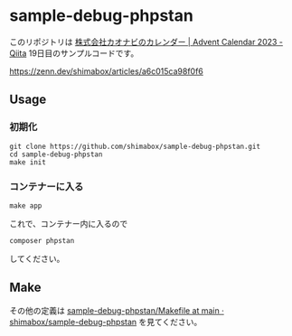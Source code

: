 # sample-debug-phpstan

このリポジトリは [株式会社カオナビのカレンダー | Advent Calendar 2023 - Qiita](https://qiita.com/advent-calendar/2023/kaonavi "株式会社カオナビのカレンダー | Advent Calendar 2023 - Qiita") 19日目のサンプルコードです。

https://zenn.dev/shimabox/articles/a6c015ca98f0f6

## Usage

### 初期化

```shell
git clone https://github.com/shimabox/sample-debug-phpstan.git
cd sample-debug-phpstan
make init
```

### コンテナーに入る

```shell
make app
```

これで、コンテナー内に入るので

```shell
composer phpstan
```

してください。

## Make

その他の定義は [sample-debug-phpstan/Makefile at main · shimabox/sample-debug-phpstan](https://github.com/shimabox/sample-debug-phpstan/blob/main/Makefile "sample-debug-phpstan/Makefile at main · shimabox/sample-debug-phpstan") を見てください。

